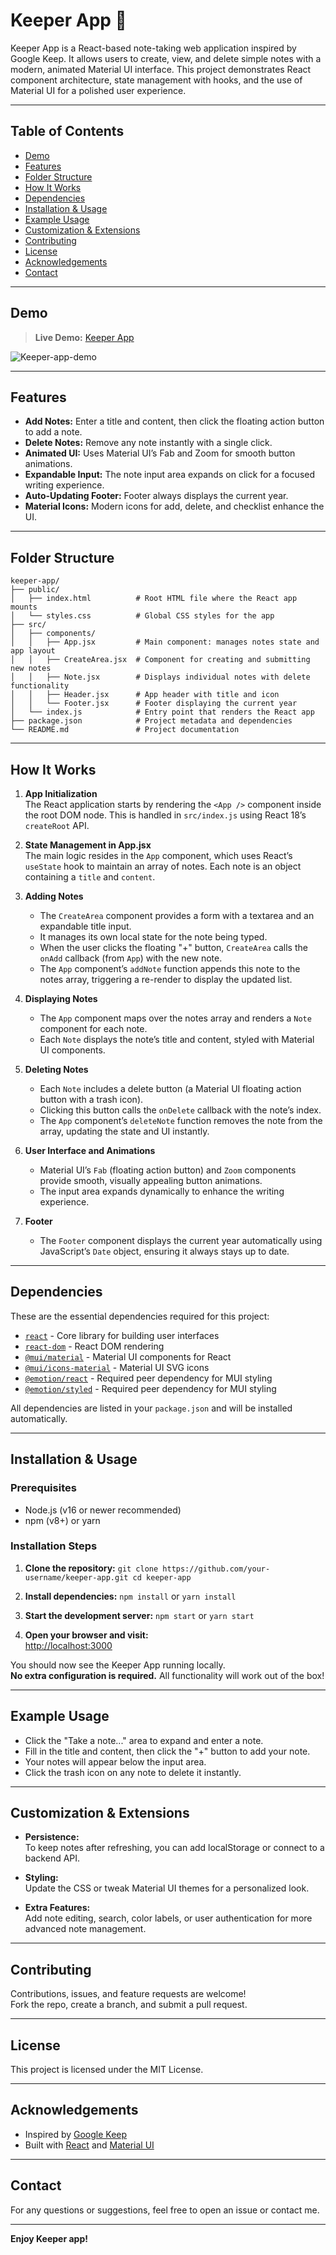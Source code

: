 # Keeper App 📝

Keeper App is a React-based note-taking web application inspired by Google Keep. It allows users to create, view, and delete simple notes with a modern, animated Material UI interface. This project demonstrates React component architecture, state management with hooks, and the use of Material UI for a polished user experience.

---

## Table of Contents

- [Demo](#demo)
- [Features](#features)
- [Folder Structure](#folder-structure)
- [How It Works](#how-it-works)
- [Dependencies](#dependencies)
- [Installation & Usage](#installation--usage)
- [Example Usage](#example-usage)
- [Customization & Extensions](#customization--extensions)
- [Contributing](#contributing)
- [License](#license)
- [Acknowledgements](#acknowledgements)
- [Contact](#contact)

---

## Demo

> **Live Demo:** [Keeper App](https://avaneesh40585.github.io/Keeper-App/)

![Keeper-app-demo](https://github.com/user-attachments/assets/1871fc35-dbb4-4129-b049-03a6c35975f2)

---


## Features

- **Add Notes:** Enter a title and content, then click the floating action button to add a note.
- **Delete Notes:** Remove any note instantly with a single click.
- **Animated UI:** Uses Material UI’s Fab and Zoom for smooth button animations.
- **Expandable Input:** The note input area expands on click for a focused writing experience.
- **Auto-Updating Footer:** Footer always displays the current year.
- **Material Icons:** Modern icons for add, delete, and checklist enhance the UI.

---

## Folder Structure
```
keeper-app/
├── public/
│   ├── index.html          # Root HTML file where the React app mounts
│   └── styles.css          # Global CSS styles for the app
├── src/
│   ├── components/
│   │   ├── App.jsx         # Main component: manages notes state and app layout
│   │   ├── CreateArea.jsx  # Component for creating and submitting new notes
│   │   ├── Note.jsx        # Displays individual notes with delete functionality
│   │   ├── Header.jsx      # App header with title and icon
│   │   └── Footer.jsx      # Footer displaying the current year
│   └── index.js            # Entry point that renders the React app
├── package.json            # Project metadata and dependencies
└── README.md               # Project documentation
```

---

## How It Works

1. **App Initialization**  
   The React application starts by rendering the `<App />` component inside the root DOM node. This is handled in `src/index.js` using React 18’s `createRoot` API.

2. **State Management in App.jsx**  
   The main logic resides in the `App` component, which uses React’s `useState` hook to maintain an array of notes. Each note is an object containing a `title` and `content`.

3. **Adding Notes**  
   - The `CreateArea` component provides a form with a textarea and an expandable title input.
   - It manages its own local state for the note being typed.
   - When the user clicks the floating "+" button, `CreateArea` calls the `onAdd` callback (from `App`) with the new note.
   - The `App` component’s `addNote` function appends this note to the notes array, triggering a re-render to display the updated list.

4. **Displaying Notes**  
   - The `App` component maps over the notes array and renders a `Note` component for each note.
   - Each `Note` displays the note’s title and content, styled with Material UI components.

5. **Deleting Notes**  
   - Each `Note` includes a delete button (a Material UI floating action button with a trash icon).
   - Clicking this button calls the `onDelete` callback with the note’s index.
   - The `App` component’s `deleteNote` function removes the note from the array, updating the state and UI instantly.

6. **User Interface and Animations**  
   - Material UI’s `Fab` (floating action button) and `Zoom` components provide smooth, visually appealing button animations.
   - The input area expands dynamically to enhance the writing experience.

7. **Footer**  
   - The `Footer` component displays the current year automatically using JavaScript’s `Date` object, ensuring it always stays up to date.

---

## Dependencies

These are the essential dependencies required for this project:

- [`react`](https://reactjs.org/) - Core library for building user interfaces
- [`react-dom`](https://react.dev/) - React DOM rendering
- [`@mui/material`](https://mui.com/) - Material UI components for React
- [`@mui/icons-material`](https://mui.com/material-ui/material-icons/) - Material UI SVG icons
- [`@emotion/react`](https://emotion.sh/docs/@emotion/react) - Required peer dependency for MUI styling
- [`@emotion/styled`](https://emotion.sh/docs/styled) - Required peer dependency for MUI styling

All dependencies are listed in your `package.json` and will be installed automatically.

---

## Installation & Usage

### Prerequisites

- Node.js (v16 or newer recommended)
- npm (v8+) or yarn

### Installation Steps

1. **Clone the repository:**
```git clone https://github.com/your-username/keeper-app.git cd keeper-app```

2. **Install dependencies:**
```npm install``` or ```yarn install```

3. **Start the development server:**
```npm start``` or ```yarn start```

4. **Open your browser and visit:**  
[http://localhost:3000](http://localhost:3000)

You should now see the Keeper App running locally.  
**No extra configuration is required.** All functionality will work out of the box!

---

## Example Usage

- Click the "Take a note..." area to expand and enter a note.
- Fill in the title and content, then click the "+" button to add your note.
- Your notes will appear below the input area.
- Click the trash icon on any note to delete it instantly.

---

## Customization & Extensions

- **Persistence:**  
To keep notes after refreshing, you can add localStorage or connect to a backend API.

- **Styling:**  
Update the CSS or tweak Material UI themes for a personalized look.

- **Extra Features:**  
Add note editing, search, color labels, or user authentication for more advanced note management.

---

## Contributing

Contributions, issues, and feature requests are welcome!  
Fork the repo, create a branch, and submit a pull request.

---

## License

This project is licensed under the MIT License.

---

## Acknowledgements

- Inspired by [Google Keep](https://keep.google.com/)
- Built with [React](https://reactjs.org/) and [Material UI](https://mui.com/)

---

## Contact

For any questions or suggestions, feel free to open an issue or contact me.

---

**Enjoy Keeper app!**






















